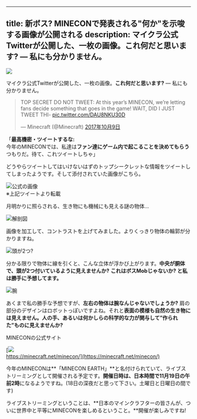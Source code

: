 
---
title: 新ボス? MINECONで発表される"何か"を示唆する画像が公開される
description: マイクラ公式Twitterが公開した、一枚の画像。これ何だと思います? ― 私にも分かりません。
---

![](https://cdn-ak.f.st-hatena.com/images/fotolife/s/sasigume/20210208/20210208102849.png)

マイクラ公式Twitterが公開した、一枚の画像。**これ何だと思います?** ― 私にも分かりません。

> TOP SECRET DO NOT TWEET: At this year’s MINECON, we’re letting fans decide something that goes in the game! WAIT, DID I JUST TWEET THI- [pic.twitter.com/DAU8NKU30D](https://t.co/DAU8NKU30D)
> 
> — Minecraft (@Minecraft) [2017年10月9日](https://twitter.com/Minecraft/status/917387172604370944?ref_src=twsrc%5Etfw)

「**最高機密・ツイートするな:**  
今年のMINECONでは、私達は**ファン達にゲーム内で起こることを決めてもらう**つもりだ。待て、これツイートしちゃ」

どうやらツイートしてはいけないはずのトップシークレットな情報をツイートしてしまったようです。そして添付されていた画像がこちら。

![公式の画像](https://cdn-ak.f.st-hatena.com/images/fotolife/s/sasigume/20210208/20210208110215.jpg)  
※上記ツイートより転載

月明かりに照らされる、生き物にも機械にも見える謎の物体…

![解剖図](https://cdn-ak.f.st-hatena.com/images/fotolife/s/sasigume/20210208/20210208091211.png)

画像を加工して、コントラストを上げてみました。よりくっきり物体の輪郭が分かりますね。

![頭が2つ?](https://cdn-ak.f.st-hatena.com/images/fotolife/s/sasigume/20210208/20210208090638.png)

分かる限りで物体に線を引くと、こんな立体が浮かび上がります。**中央が胴体で、頭が2つ付いているように見えませんか?** **これはボスMobじゃないか? と私は勝手に予想してます。**

![腕](https://cdn-ak.f.st-hatena.com/images/fotolife/s/sasigume/20210208/20210208101010.png)

あくまで私の勝手な予想ですが、**左右の物体は腕なんじゃないでしょうか?** 肩の部分のデザインはロボットっぽいですよね。それと**表面の模様も自然の生き物には見えません。人の手、あるいは何かしらの科学的な力が関与して”作られた”ものに見えませんか?**

MINECONの公式サイト

[![](https://cdn-ak.f.st-hatena.com/images/fotolife/s/sasigume/20210208/20210208114218.png)  
https://minecraft.net/minecon/](https://minecraft.net/minecon/)

今年のMINECONは**「MINECON EARTH」**と名付けられていて、ライブストリーミングとして開催される予定です。**開催日時は、日本時間で11月19日の午前2時**になるようですね。(18日の深夜だと思って下さい。土曜日と日曜日の間です)

ライブストリーミングということは、**日本のマインクラフターの皆さんが、ついに世界中と平等にMINECONを楽しめるということ。**開催が楽しみですね!
